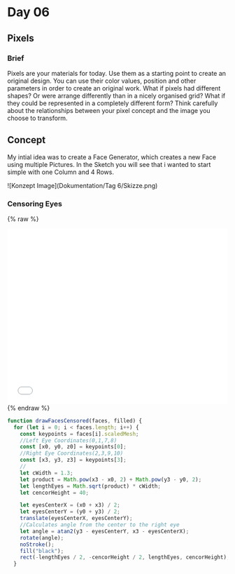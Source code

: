 # Day 06

## Pixels

### Brief

Pixels are your materials for today. Use them as a starting point to create an original design. You can use their color values, position and other parameters in order to create an original work. What if pixels had different shapes? Or were arrange differently than in a nicely organised grid? What if they could be represented in a completely different form? Think carefully about the relationships between your pixel concept and the image you choose to transform.

## Concept

My intial idea was to create a Face Generator, which creates a new Face using multiple Pictures. In the Sketch you will see that i wanted to start simple with one Column and 4 Rows.

![Konzept Image](Dokumentation/Tag 6/Skizze.png)

### Censoring Eyes

{% raw %}

<iframe src="projects/Day6_Pixels/pixels_2/index.html" width="100%" height="400" frameborder="no"></iframe>
{% endraw %}

```js
function drawFacesCensored(faces, filled) {
  for (let i = 0; i < faces.length; i++) {
    const keypoints = faces[i].scaledMesh;
    //Left Eye Coordinates(0,1,7,8)
    const [x0, y0, z0] = keypoints[0];
    //Right Eye Coordinates(2,3,9,10)
    const [x3, y3, z3] = keypoints[3];
    //
    let cWidth = 1.3;
    let product = Math.pow(x3 - x0, 2) + Math.pow(y3 - y0, 2);
    let lengthEyes = Math.sqrt(product) * cWidth;
    let cencorHeight = 40;

    let eyesCenterX = (x0 + x3) / 2;
    let eyesCenterY = (y0 + y3) / 2;
    translate(eyesCenterX, eyesCenterY);
    //Calculates angle from the center to the right eye
    let angle = atan2(y3 - eyesCenterY, x3 - eyesCenterX);
    rotate(angle);
    noStroke();
    fill("black");
    rect(-lengthEyes / 2, -cencorHeight / 2, lengthEyes, cencorHeight);
  }
```

